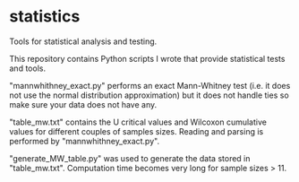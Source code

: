 # statistics
Tools for statistical analysis and testing.

This repository contains Python scripts I wrote that provide statistical tests and tools.

"mannwhithney_exact.py" performs an exact Mann-Whitney test (i.e. it does not use the normal distribution approximation) but it
does not handle ties so make sure your data does not have any.

"table_mw.txt" contains the U critical values and Wilcoxon cumulative values for different couples of samples sizes. Reading and
parsing is performed by "mannwhithney_exact.py".

"generate_MW_table.py" was used to generate the data stored in "table_mw.txt". Computation time becomes very long for sample
sizes > 11.
